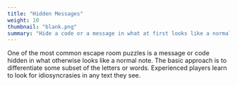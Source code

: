 ```yaml
---
title: "Hidden Messages"
weight: 10
thumbnail: "blank.png"
summary: "Hide a code or a message in what at first looks like a normal message."
---
```


One of the most common escape room puzzles is a message or code hidden in
what otherwise looks like a normal note. The basic approach is to
differentiate some subset of the letters or words. Experienced players
learn to look for idiosyncrasies in any text they see.
